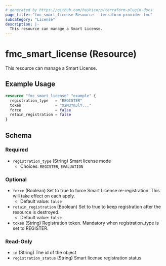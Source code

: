 ```yaml
---
# generated by https://github.com/hashicorp/terraform-plugin-docs
page_title: "fmc_smart_license Resource - terraform-provider-fmc"
subcategory: "License"
description: |-
  This resource can manage a Smart License.
---
```


# fmc_smart_license (Resource)

This resource can manage a Smart License.

## Example Usage

```terraform
resource "fmc_smart_license" "example" {
  registration_type   = "REGISTER"
  token               = "X2M3YmJlY..."
  force               = false
  retain_registration = false
}
```

<!-- schema generated by tfplugindocs -->
## Schema

### Required

- `registration_type` (String) Smart license mode
  - Choices: `REGISTER`, `EVALUATION`

### Optional

- `force` (Boolean) Set to true to force Smart License re-registration. This will take effect on each apply.
  - Default value: `false`
- `retain_registration` (Boolean) Set to true to keep registration after the resource is destroyed.
  - Default value: `false`
- `token` (String) Registration token. Mandatory when registration_type is set to REGISTER.

### Read-Only

- `id` (String) The id of the object
- `registration_status` (String) Smart license registration status

